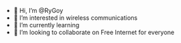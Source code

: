 - 👋 Hi, I’m @RyGoy
- 👀 I’m interested in wireless communications
- 🌱 I’m currently learning 
- 💞️ I’m looking to collaborate on Free Internet for everyone 

<!---
RyGoy/RyGoy is a ✨ special ✨ repository because its `README.md` (this file) appears on your GitHub profile.
You can click the Preview link to take a look at your changes.
--->
